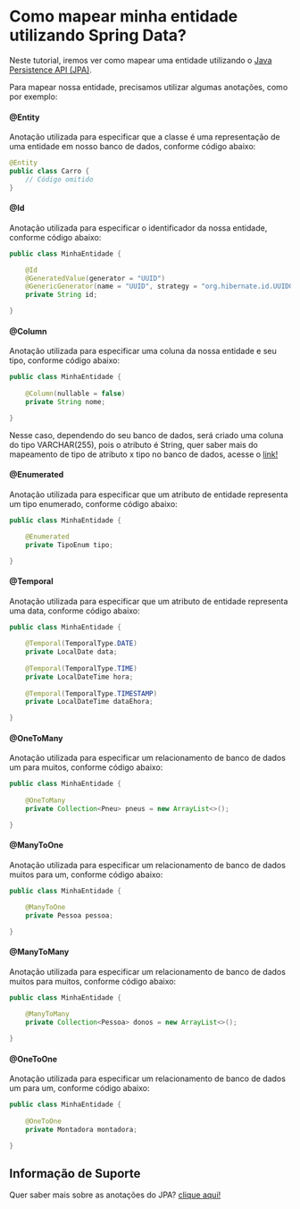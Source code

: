 # Como mapear minha entidade utilizando Spring Data?

Neste tutorial, iremos ver como mapear uma entidade utilizando o [Java Persistence API (JPA)](https://www.oracle.com/java/technologies/persistence-jsp.html).

Para mapear nossa entidade, precisamos utilizar algumas anotações, como por exemplo:

#### @Entity

Anotação utilizada para especificar que a classe é uma representação de uma entidade em nosso banco de dados, conforme 
código abaixo:

```java
@Entity
public class Carro {
    // Código omitido
}
```

#### @Id

Anotação utilizada para especificar o identificador da nossa entidade, conforme código abaixo:

```java
public class MinhaEntidade {

    @Id
    @GeneratedValue(generator = "UUID")
    @GenericGenerator(name = "UUID", strategy = "org.hibernate.id.UUIDGenerator")
    private String id;

}
```

#### @Column

Anotação utilizada para especificar uma coluna da nossa entidade e seu tipo, conforme código abaixo:

```java
public class MinhaEntidade {
    
    @Column(nullable = false)
    private String nome;

}
```

Nesse caso, dependendo do seu banco de dados, será criado uma coluna do tipo VARCHAR(255), pois o atributo é String, 
quer saber mais do mapeamento de tipo de atributo x tipo no banco de dados, acesse o [link!](https://www.tutorialspoint.com/hibernate/hibernate_mapping_types.htm#:~:text=When%20you%20prepare%20a%20Hibernate,not%20SQL%20database%20types%20either.)

#### @Enumerated

Anotação utilizada para especificar que um atributo de entidade representa um tipo enumerado, conforme código abaixo:

```java
public class MinhaEntidade {

    @Enumerated
    private TipoEnum tipo;

}
```

#### @Temporal

Anotação utilizada para especificar que um atributo de entidade representa uma data, conforme código abaixo:

```java
public class MinhaEntidade {
    
    @Temporal(TemporalType.DATE)
    private LocalDate data;
    
    @Temporal(TemporalType.TIME)
    private LocalDateTime hora;
    
    @Temporal(TemporalType.TIMESTAMP)
    private LocalDateTime dataEhora;

}
```

#### @OneToMany

Anotação utilizada para especificar um relacionamento de banco de dados um para muitos, conforme código abaixo:

```java
public class MinhaEntidade {
    
    @OneToMany
    private Collection<Pneu> pneus = new ArrayList<>();

}
```

#### @ManyToOne

Anotação utilizada para especificar um relacionamento de banco de dados muitos para um, conforme código abaixo:

```java
public class MinhaEntidade {

    @ManyToOne
    private Pessoa pessoa;

}
```

#### @ManyToMany

Anotação utilizada para especificar um relacionamento de banco de dados muitos para muitos, conforme código abaixo:

```java
public class MinhaEntidade {
    
    @ManyToMany
    private Collection<Pessoa> donos = new ArrayList<>();

}
```

#### @OneToOne

Anotação utilizada para especificar um relacionamento de banco de dados um para um, conforme código abaixo:

```java
public class MinhaEntidade {
    
    @OneToOne
    private Montadora montadora;

}
```

## Informação de Suporte

Quer saber mais sobre as anotações do JPA? [clique aqui!](https://docs.oracle.com/javaee/7/api/javax/persistence/package-summary.html)
